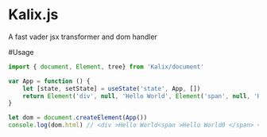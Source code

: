 # Kalix.js
A fast vader jsx transformer and dom handler

#Usage

```js
import { document, Element, tree} from 'Kalix/document'

var App = function () {
    let [state, setState] = useState('state', App, [])
    return Element('div', null, 'Hello World', Element('span', null, 'Hello World', state.length))
}

let dom = document.createElement(App())
console.log(dom.html) // <div >Hello World<span >Hello World0 </span> </div>
```
